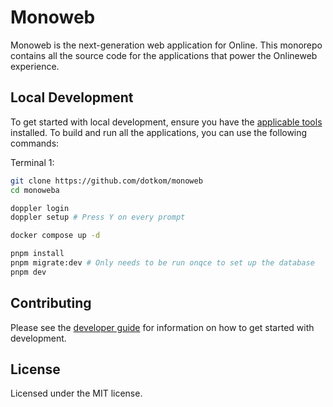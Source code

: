 # Monoweb 


Monoweb is the next-generation web application for Online. This monorepo contains all the source code for the
applications that power the Onlineweb experience.

## Local Development

To get started with local development, ensure you have the [applicable tools](CONTRIBUTING.md#tools) installed. To build and run all the
applications, you can use the following commands:

Terminal 1:
```bash
git clone https://github.com/dotkom/monoweb
cd monoweba

doppler login
doppler setup # Press Y on every prompt

docker compose up -d

pnpm install
pnpm migrate:dev # Only needs to be run onqce to set up the database
pnpm dev
```

## Contributing

Please see the [developer guide](CONTRIBUTING.md) for information on how to get started with development.

## License

Licensed under the MIT license.
